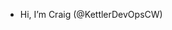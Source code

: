 - Hi, I’m Craig (@KettlerDevOpsCW)

<!---
KettlerDevOpsCW/KettlerDevOpsCW is a ✨ special ✨ repository because its `README.md` (this file) appears on your GitHub profile.
You can click the Preview link to take a look at your changes.
--->
